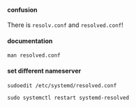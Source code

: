 #### confusion

There is `resolv.conf` and `resolved.conf`!

#### documentation

```
man resolved.conf
```

#### set different nameserver

```
sudoedit /etc/systemd/resolved.conf
```

```
sudo systemctl restart systemd-resolved
```
